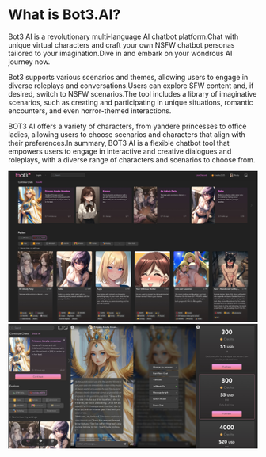 # What is Bot3.AI?
Bot3 AI is a revolutionary multi-language AI chatbot platform.Chat with unique virtual characters and craft your own NSFW chatbot personas tailored to your imagination.Dive in and embark on your wondrous AI journey now.

Bot3 supports various scenarios and themes, allowing users to engage in diverse roleplays and conversations.Users can explore SFW content and, if desired, switch to NSFW scenarios.The tool includes a library of imaginative scenarios, such as creating and participating in unique situations, romantic encounters, and even horror-themed interactions.

BOT3 AI offers a variety of characters, from yandere princesses to office ladies, allowing users to choose scenarios and characters that align with their preferences.In summary, BOT3 AI is a flexible chatbot tool that empowers users to engage in interactive and creative dialogues and roleplays, with a diverse range of characters and scenarios to choose from.

![Bot3ai_Web](../../assets/images/Bot3ai_Web.jpg)
![Bot3ai_mobile](../../assets/images/Bot3ai_mobile.jpg)
